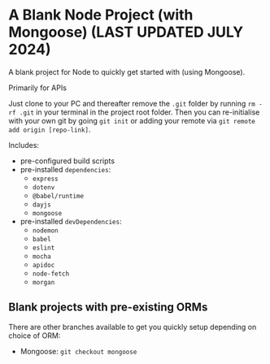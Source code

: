 # A Blank Node Project (with Mongoose) (LAST UPDATED JULY 2024)
A blank project for Node to quickly get started with (using Mongoose).

Primarily for APIs

Just clone to your PC and thereafter remove the `.git` folder by running `rm -rf .git` in your terminal in the project root folder.
Then you can re-initialise with your own git by going `git init` or adding your remote via `git remote add origin [repo-link]`.

Includes:

- pre-configured build scripts
- pre-installed `dependencies`:
  - `express`
  - `dotenv`
  - `@babel/runtime`
  - `dayjs`
  - `mongoose`
- pre-installed `devDependencies`:
  - `nodemon`
  - `babel`
  - `eslint`
  - `mocha`
  - `apidoc`
  - `node-fetch`
  - `morgan`

## Blank projects with pre-existing ORMs

There are other branches available to get you quickly setup depending on choice of ORM:

- Mongoose: `git checkout mongoose`
